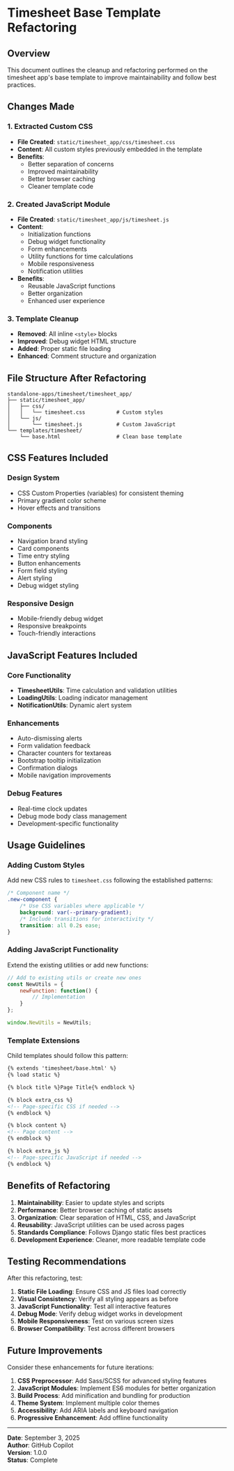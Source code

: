 # Timesheet Base Template Refactoring

## Overview
This document outlines the cleanup and refactoring performed on the timesheet app's base template to improve maintainability and follow best practices.

## Changes Made

### 1. Extracted Custom CSS
- **File Created**: `static/timesheet_app/css/timesheet.css`
- **Content**: All custom styles previously embedded in the template
- **Benefits**: 
  - Better separation of concerns
  - Improved maintainability
  - Better browser caching
  - Cleaner template code

### 2. Created JavaScript Module
- **File Created**: `static/timesheet_app/js/timesheet.js`
- **Content**: 
  - Initialization functions
  - Debug widget functionality
  - Form enhancements
  - Utility functions for time calculations
  - Mobile responsiveness
  - Notification utilities
- **Benefits**:
  - Reusable JavaScript functions
  - Better organization
  - Enhanced user experience

### 3. Template Cleanup
- **Removed**: All inline `<style>` blocks
- **Improved**: Debug widget HTML structure
- **Added**: Proper static file loading
- **Enhanced**: Comment structure and organization

## File Structure After Refactoring

```
standalone-apps/timesheet/timesheet_app/
├── static/timesheet_app/
│   ├── css/
│   │   └── timesheet.css          # Custom styles
│   └── js/
│       └── timesheet.js           # Custom JavaScript
└── templates/timesheet/
    └── base.html                  # Clean base template
```

## CSS Features Included

### Design System
- CSS Custom Properties (variables) for consistent theming
- Primary gradient color scheme
- Hover effects and transitions

### Components
- Navigation brand styling
- Card components
- Time entry styling  
- Button enhancements
- Form field styling
- Alert styling
- Debug widget styling

### Responsive Design
- Mobile-friendly debug widget
- Responsive breakpoints
- Touch-friendly interactions

## JavaScript Features Included

### Core Functionality
- **TimesheetUtils**: Time calculation and validation utilities
- **LoadingUtils**: Loading indicator management
- **NotificationUtils**: Dynamic alert system

### Enhancements
- Auto-dismissing alerts
- Form validation feedback
- Character counters for textareas
- Bootstrap tooltip initialization
- Confirmation dialogs
- Mobile navigation improvements

### Debug Features
- Real-time clock updates
- Debug mode body class management
- Development-specific functionality

## Usage Guidelines

### Adding Custom Styles
Add new CSS rules to `timesheet.css` following the established patterns:

```css
/* Component name */
.new-component {
    /* Use CSS variables where applicable */
    background: var(--primary-gradient);
    /* Include transitions for interactivity */
    transition: all 0.2s ease;
}
```

### Adding JavaScript Functionality
Extend the existing utilities or add new functions:

```javascript
// Add to existing utils or create new ones
const NewUtils = {
    newFunction: function() {
        // Implementation
    }
};

window.NewUtils = NewUtils;
```

### Template Extensions
Child templates should follow this pattern:

```html
{% extends 'timesheet/base.html' %}
{% load static %}

{% block title %}Page Title{% endblock %}

{% block extra_css %}
<!-- Page-specific CSS if needed -->
{% endblock %}

{% block content %}
<!-- Page content -->
{% endblock %}

{% block extra_js %}
<!-- Page-specific JavaScript if needed -->
{% endblock %}
```

## Benefits of Refactoring

1. **Maintainability**: Easier to update styles and scripts
2. **Performance**: Better browser caching of static assets
3. **Organization**: Clear separation of HTML, CSS, and JavaScript
4. **Reusability**: JavaScript utilities can be used across pages
5. **Standards Compliance**: Follows Django static files best practices
6. **Development Experience**: Cleaner, more readable template code

## Testing Recommendations

After this refactoring, test:

1. **Static File Loading**: Ensure CSS and JS files load correctly
2. **Visual Consistency**: Verify all styling appears as before
3. **JavaScript Functionality**: Test all interactive features
4. **Debug Mode**: Verify debug widget works in development
5. **Mobile Responsiveness**: Test on various screen sizes
6. **Browser Compatibility**: Test across different browsers

## Future Improvements

Consider these enhancements for future iterations:

1. **CSS Preprocessor**: Add Sass/SCSS for advanced styling features
2. **JavaScript Modules**: Implement ES6 modules for better organization
3. **Build Process**: Add minification and bundling for production
4. **Theme System**: Implement multiple color themes
5. **Accessibility**: Add ARIA labels and keyboard navigation
6. **Progressive Enhancement**: Add offline functionality

---

**Date**: September 3, 2025  
**Author**: GitHub Copilot  
**Version**: 1.0.0  
**Status**: Complete
